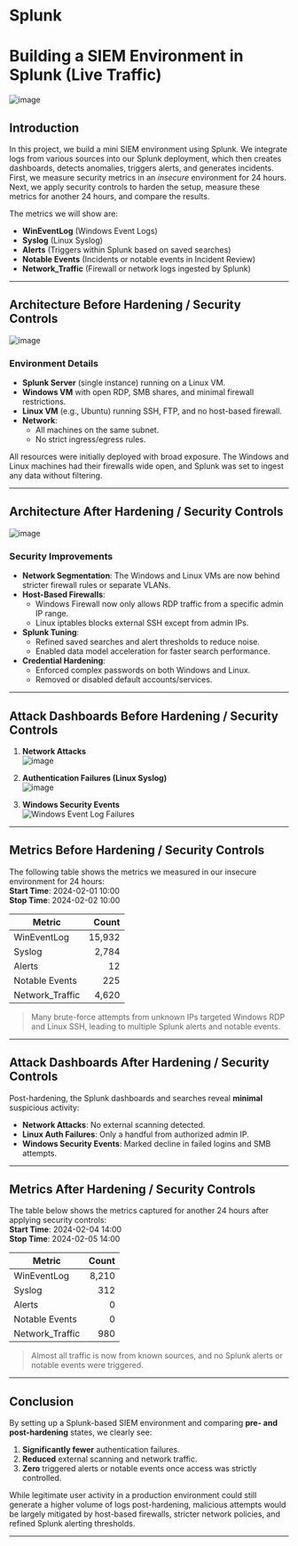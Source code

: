 # Splunk  
# Building a SIEM Environment in Splunk (Live Traffic)

![image](https://github.com/user-attachments/assets/61ad46fc-30a7-4953-b94f-12ed976adbcc)


## Introduction

In this project, we build a mini SIEM environment using Splunk. We integrate logs from various sources into our Splunk deployment, which then creates dashboards, detects anomalies, triggers alerts, and generates incidents. First, we measure security metrics in an *insecure* environment for 24 hours. Next, we apply security controls to harden the setup, measure these metrics for another 24 hours, and compare the results.

The metrics we will show are:

- **WinEventLog** (Windows Event Logs)
- **Syslog** (Linux Syslog)
- **Alerts** (Triggers within Splunk based on saved searches)
- **Notable Events** (Incidents or notable events in Incident Review)
- **Network_Traffic** (Firewall or network logs ingested by Splunk)

---

## Architecture Before Hardening / Security Controls

![image](https://github.com/user-attachments/assets/36b28fc6-0410-4d2d-bfd0-4ebda1164477)


### Environment Details

- **Splunk Server** (single instance) running on a Linux VM.  
- **Windows VM** with open RDP, SMB shares, and minimal firewall restrictions.  
- **Linux VM** (e.g., Ubuntu) running SSH, FTP, and no host-based firewall.  
- **Network**: 
  - All machines on the same subnet.  
  - No strict ingress/egress rules.  

All resources were initially deployed with broad exposure. The Windows and Linux machines had their firewalls wide open, and Splunk was set to ingest any data without filtering.

---

## Architecture After Hardening / Security Controls

![image](https://github.com/user-attachments/assets/0f91b7a0-7caf-434e-a130-706f6342c634)



### Security Improvements

- **Network Segmentation**: The Windows and Linux VMs are now behind stricter firewall rules or separate VLANs.  
- **Host-Based Firewalls**:  
  - Windows Firewall now only allows RDP traffic from a specific admin IP range.  
  - Linux iptables blocks external SSH except from admin IPs.  
- **Splunk Tuning**:  
  - Refined saved searches and alert thresholds to reduce noise.  
  - Enabled data model acceleration for faster search performance.  
- **Credential Hardening**:  
  - Enforced complex passwords on both Windows and Linux.  
  - Removed or disabled default accounts/services.

---

## Attack Dashboards Before Hardening / Security Controls

1. **Network Attacks**  
   ![image](https://github.com/user-attachments/assets/a46575e8-8417-4194-9f58-8b6205475fc6)


2. **Authentication Failures (Linux Syslog)**  
   ![image](https://github.com/user-attachments/assets/78058eeb-42c1-4540-be4f-b9d80075333e)


3. **Windows Security Events**  
   ![Windows Event Log Failures](https://i.imgur.com/uFKppWA.png)

---

## Metrics Before Hardening / Security Controls

The following table shows the metrics we measured in our insecure environment for 24 hours:  
**Start Time**: 2024-02-01 10:00  
**Stop Time**: 2024-02-02 10:00

| Metric          | Count  |
|-----------------|-------:|
| WinEventLog     | 15,932 |
| Syslog          | 2,784  |
| Alerts          | 12     |
| Notable Events  | 225    |
| Network_Traffic | 4,620  |

> Many brute-force attempts from unknown IPs targeted Windows RDP and Linux SSH, leading to multiple Splunk alerts and notable events.

---

## Attack Dashboards After Hardening / Security Controls

Post-hardening, the Splunk dashboards and searches reveal **minimal** suspicious activity:

- **Network Attacks**: No external scanning detected.
- **Linux Auth Failures**: Only a handful from authorized admin IP.
- **Windows Security Events**: Marked decline in failed logins and SMB attempts.

---

## Metrics After Hardening / Security Controls

The table below shows the metrics captured for another 24 hours after applying security controls:  
**Start Time**: 2024-02-04 14:00  
**Stop Time**: 2024-02-05 14:00

| Metric          | Count |
|-----------------|------:|
| WinEventLog     | 8,210 |
| Syslog          | 312   |
| Alerts          | 0     |
| Notable Events  | 0     |
| Network_Traffic | 980   |

> Almost all traffic is now from known sources, and no Splunk alerts or notable events were triggered.

---

## Conclusion

By setting up a Splunk-based SIEM environment and comparing **pre- and post-hardening** states, we clearly see:

1. **Significantly fewer** authentication failures.  
2. **Reduced** external scanning and network traffic.  
3. **Zero** triggered alerts or notable events once access was strictly controlled.

While legitimate user activity in a production environment could still generate a higher volume of logs post-hardening, malicious attempts would be largely mitigated by host-based firewalls, stricter network policies, and refined Splunk alerting thresholds.

---

